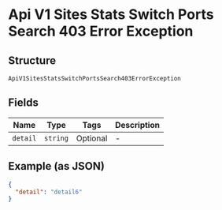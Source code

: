 
# Api V1 Sites Stats Switch Ports Search 403 Error Exception

## Structure

`ApiV1SitesStatsSwitchPortsSearch403ErrorException`

## Fields

| Name | Type | Tags | Description |
|  --- | --- | --- | --- |
| `detail` | `string` | Optional | - |

## Example (as JSON)

```json
{
  "detail": "detail6"
}
```

